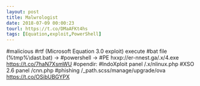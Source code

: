 ```yaml
---
layout: post
title: Malwrologist
date: 2018-07-09 00:00:23
tourl: https://t.co/DMaAFKt4hs
tags: [Equation,exploit,PowerShell]
---
```

#malicious #rtf (Microsoft Equation 3.0 exploit) execute #bat file (%tmp%\dast.bat) -&gt; #powershell -&gt; #PE 
hxxp://er-nnest.ga/.x/4.exe
https://t.co/7haN7XsmWU
#opendir: 
#IndoXploit panel /.x/nlinux.php
#XSO 2.6 panel /cnn.php
#phishing /_path.scss/manage/upgrade/ova https://t.co/OSibUBGYPX